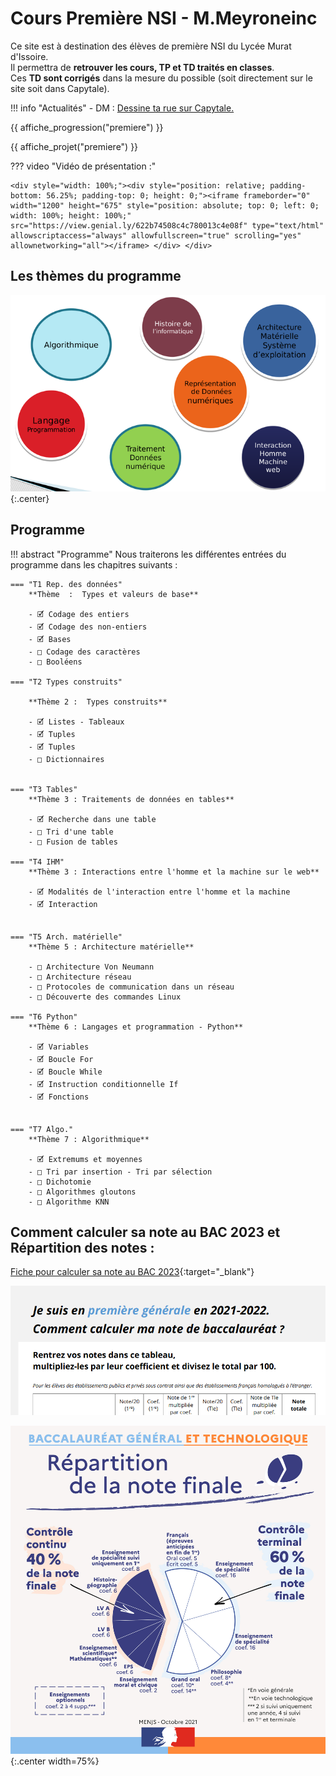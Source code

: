 Cours Première NSI - M.Meyroneinc
===

Ce site est à destination des élèves de première NSI du Lycée Murat d'Issoire.<br>
Il permettra de **retrouver les cours, TP et TD traités en classes**.<br>
Ces **TD sont corrigés** dans la mesure du possible (soit directement sur le site soit dans Capytale).

!!! info "Actualités"
    - DM : [Dessine ta rue sur Capytale.](T08_Extras/5MiniProjet/dessine_ta_rue.md)




{{ affiche_progression("premiere") }}

{{ affiche_projet("premiere") }}

??? video  "Vidéo de présentation :" 

    <div style="width: 100%;"><div style="position: relative; padding-bottom: 56.25%; padding-top: 0; height: 0;"><iframe frameborder="0" width="1200" height="675" style="position: absolute; top: 0; left: 0; width: 100%; height: 100%;" src="https://view.genial.ly/622b74508c4c780013c4e08f" type="text/html" allowscriptaccess="always" allowfullscreen="true" scrolling="yes" allownetworking="all"></iframe> </div> </div>



## Les thèmes du programme

![image](Divers/7themes2.png){:.center}


## Programme
!!! abstract "Programme"
    Nous traiterons les différentes entrées du programme dans les chapitres suivants :
    
    === "T1 Rep. des données"
        **Thème  :  Types et valeurs de base**  

        - 🗹 Codage des entiers
        - 🗹 Codage des non-entiers
        - 🗹 Bases
        - □ Codage des caractères
        - □ Booléens

    === "T2 Types construits"

        **Thème 2 :  Types construits**  

        - 🗹 Listes - Tableaux 
        - 🗹 Tuples    
        - 🗹 Tuples    
        - □ Dictionnaires  


    === "T3 Tables"
        **Thème 3 : Traitements de données en tables**

        - 🗹 Recherche dans une table
        - □ Tri d'une table
        - □ Fusion de tables
    
    === "T4 IHM"
        **Thème 3 : Interactions entre l'homme et la machine sur le web**

        - 🗹 Modalités de l'interaction entre l'homme et la machine
        - 🗹 Interaction 


    === "T5 Arch. matérielle"
        **Thème 5 : Architecture matérielle**

        - □ Architecture Von Neumann
        - □ Architecture réseau
        - □ Protocoles de communication dans un réseau
        - □ Découverte des commandes Linux

    === "T6 Python"
        **Thème 6 : Langages et programmation - Python**

        - 🗹 Variables
        - 🗹 Boucle For
        - 🗹 Boucle While
        - 🗹 Instruction conditionnelle If
        - 🗹 Fonctions


    === "T7 Algo."
        **Thème 7 : Algorithmique**

        - 🗹 Extremums et moyennes
        - □ Tri par insertion - Tri par sélection
        - □ Dichotomie
        - □ Algorithmes gloutons
        - □ Algorithme KNN

## Comment calculer sa note au BAC 2023 et Répartition des notes :

[Fiche pour calculer sa note au BAC 2023](Divers/data/el-ve-de-premiere-comment-calculer-note-bac-2022-94490.pdf){:target="_blank"} 

![](images/calculer_sa_note_BAC.png)

![](Divers/r-partition-de-la-note-finale.jpg){:.center width=75%}